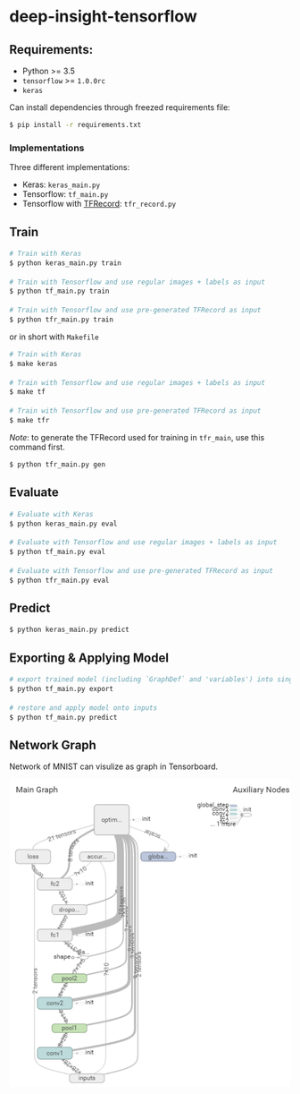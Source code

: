 # deep-insight-tensorflow

## Requirements:
- Python >= 3.5
- `tensorflow` >= `1.0.0rc`
- `keras`

Can install dependencies through freezed requirements file:
```bash
$ pip install -r requirements.txt
```

### Implementations
Three different implementations:
- Keras: `keras_main.py`
- Tensorflow: `tf_main.py`
- Tensorflow with [TFRecord](https://www.tensorflow.org/how_tos/reading_data/#standard_tensorflow_format): `tfr_record.py`

## Train

```bash
# Train with Keras
$ python keras_main.py train

# Train with Tensorflow and use regular images + labels as input
$ python tf_main.py train

# Train with Tensorflow and use pre-generated TFRecord as input
$ python tfr_main.py train
```

or in short with `Makefile`

```bash
# Train with Keras
$ make keras

# Train with Tensorflow and use regular images + labels as input
$ make tf

# Train with Tensorflow and use pre-generated TFRecord as input
$ make tfr
```

*Note*: to generate the TFRecord used for training in `tfr_main`, use this command first.
```bash
$ python tfr_main.py gen
```

## Evaluate

```bash
# Evaluate with Keras
$ python keras_main.py eval

# Evaluate with Tensorflow and use regular images + labels as input
$ python tf_main.py eval

# Evaluate with Tensorflow and use pre-generated TFRecord as input
$ python tfr_main.py eval
```

## Predict

```bash
$ python keras_main.py predict
```

## Exporting & Applying Model
```bash
# export trained model (including `GraphDef` and 'variables') into single file
$ python tf_main.py export

# restore and apply model onto inputs
$ python tf_main.py predict
```

## Network Graph
Network of MNIST can visulize as graph in Tensorboard.

![mnist in tensorflow](doc/img/mnist-tsb-graph.png)
